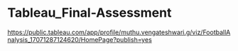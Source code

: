 # Tableau_Final-Assessment
https://public.tableau.com/app/profile/muthu.vengateshwari.g/viz/FootballAnalysis_17071287124620/HomePage?publish=yes
